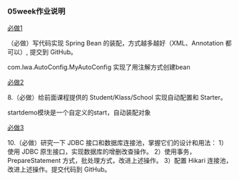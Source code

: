 ### 05week作业说明

[必做1](https://github.com/lwakeepyoung/homework/tree/main/05week/demo/src/main/java/com/lwa/AutoConfig)

（必做）写代码实现 Spring Bean 的装配，方式越多越好（XML、Annotation 都可以）, 提交到 GitHub。

com.lwa.AutoConfig.MyAutoConfig 实现了用注解方式创建bean



[必做2](https://github.com/lwakeepyoung/homework/tree/main/05week/startdemo/src/main)

8.（必做）给前面课程提供的 Student/Klass/School 实现自动配置和 Starter。

startdemo模块是一个自定义的start，自动装配对象


[必做3](https://github.com/lwakeepyoung/homework/tree/main/05week/demo/src/main/java/com/lwa/jdbc/demo)

10.（必做）研究一下 JDBC 接口和数据库连接池，掌握它们的设计和用法：
1）使用 JDBC 原生接口，实现数据库的增删改查操作。
2）使用事务，PrepareStatement 方式，批处理方式，改进上述操作。
3）配置 Hikari 连接池，改进上述操作。提交代码到 GitHub。


